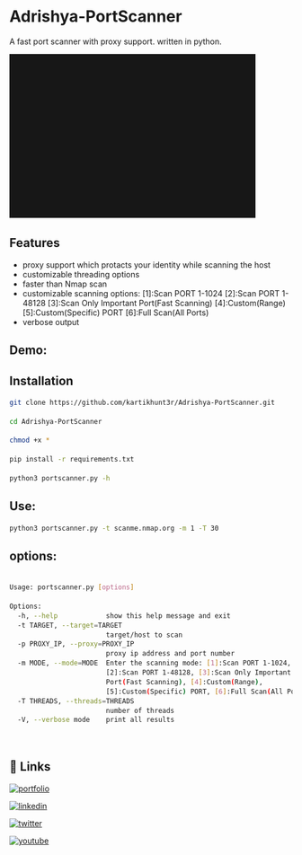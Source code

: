 # Adrishya-PortScanner
A fast port scanner with proxy support. written in python.

![Logo](https://github.com/kartikhunt3r/MacChanger/blob/main/logo.gif)

## Features

- proxy support which protacts your identity while scanning the host
- customizable threading options
- faster than Nmap scan
- customizable scanning options: 
     [1]:Scan PORT 1-1024
     [2]:Scan PORT 1-48128
     [3]:Scan Only Important Port(Fast Scanning) 
     [4]:Custom(Range)
     [5]:Custom(Specific) PORT 
     [6]:Full Scan(All Ports)
- verbose output 

## Demo:



## Installation


```bash
git clone https://github.com/kartikhunt3r/Adrishya-PortScanner.git

cd Adrishya-PortScanner

chmod +x *

pip install -r requirements.txt

python3 portscanner.py -h
```


## Use:


```bash
python3 portscanner.py -t scanme.nmap.org -m 1 -T 30      

```

## options:


```bash

Usage: portscanner.py [options]

Options:
  -h, --help            show this help message and exit
  -t TARGET, --target=TARGET
                        target/host to scan
  -p PROXY_IP, --proxy=PROXY_IP
                        proxy ip address and port number
  -m MODE, --mode=MODE  Enter the scanning mode: [1]:Scan PORT 1-1024,
                        [2]:Scan PORT 1-48128, [3]:Scan Only Important
                        Port(Fast Scanning), [4]:Custom(Range),
                        [5]:Custom(Specific) PORT, [6]:Full Scan(All Ports)
  -T THREADS, --threads=THREADS
                        number of threads
  -V, --verbose mode    print all results
  
    
```


## 🔗 Links
[![portfolio](https://img.shields.io/badge/my_portfolio-000?style=for-the-badge&logo=ko-fi&logoColor=white)](https://kartiksavaliya.tech/)

[![linkedin](https://img.shields.io/badge/linkedin-0A66C2?style=for-the-badge&logo=linkedin&logoColor=white)](https://in.linkedin.com/in/kartikhunt3r)

[![twitter](https://img.shields.io/badge/twitter-1DA1F2?style=for-the-badge&logo=twitter&logoColor=white)](https://twitter.com/kartikhunt3r)

[![youtube](https://img.shields.io/badge/YouTube-FF0000?style=for-the-badge&logo=youtube&logoColor=white)](https://www.youtube.com/channel/UCqUKMBA2UPqKOYbSa9FnC-Q)
















